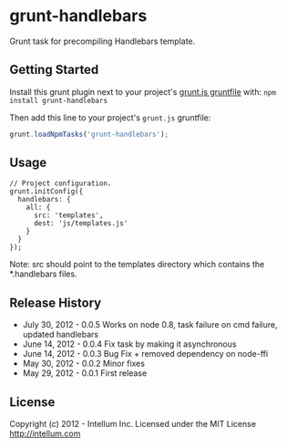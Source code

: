 # grunt-handlebars

Grunt task for precompiling Handlebars template.

## Getting Started

Install this grunt plugin next to your project's [grunt.js gruntfile][getting_started] with: `npm install grunt-handlebars`

Then add this line to your project's `grunt.js` gruntfile:

```javascript
grunt.loadNpmTasks('grunt-handlebars');
```

[grunt]: https://github.com/cowboy/grunt
[getting_started]: https://github.com/cowboy/grunt/blob/master/docs/getting_started.md


## Usage

```
// Project configuration.
grunt.initConfig({
  handlebars: {
    all: {
      src: 'templates',
      dest: 'js/templates.js'
    }
  }
});
``` 
Note: src should point to the templates directory which contains the *.handlebars files.

## Release History

* July 30, 2012 - 0.0.5 Works on node 0.8, task failure on cmd failure, updated handlebars
* June 14, 2012 - 0.0.4 Fix task by making it asynchronous
* June 14, 2012 - 0.0.3 Bug Fix + removed dependency on node-ffi
* May 30, 2012 - 0.0.2 Minor fixes
* May 29, 2012 - 0.0.1 First release

## License

Copyright (c) 2012 - Intellum Inc.
Licensed under the MIT License
http://intellum.com
